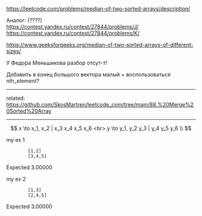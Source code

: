 https://leetcode.com/problems/median-of-two-sorted-arrays/description/

Аналог: (????)  
https://contest.yandex.ru/contest/27844/problems/J/  
https://contest.yandex.ru/contest/27844/problems/K/  

https://www.geeksforgeeks.org/median-of-two-sorted-arrays-of-different-sizes/

У Федора Меньшикова разбор отсут-т!

Добавить в конец большого вектора малый + воспользоваться nth_element?

___________

related: https://github.com/SkosMartren/leetcode_com/tree/main/88.%20Merge%20Sorted%20Array

___

$$
x  \to  x_1,  x_2  |  x_3  x_4  x_5  x_6 <br>
y  \to  y_1,  y_2  y_3  |  y_4  y_5  y_6 \\
$$

my ex 1

            [1,2]
            [3,4,5]

Expected 3.00000

my ex 2

            [1,3]
            [2,4,5]

Expected 3.00000
